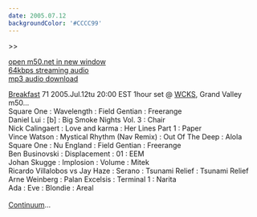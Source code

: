 ```yaml
---
date: 2005.07.12
backgroundColor: '#CCCC99'
---
```


\>>

[open m50.net in new window  
](http://m50.net/)[64kbps streaming audio](http://m50.net/streamed/2005.07.12\(64\).ra)  
[mp3 audio download](http://m50.net/streamed/2005.07.12\(64\).mp3)

[Breakfast](http://www.parttimesuckers.com/) 71 2005.Jul.12tu 20:00 EST 1hour set @ [WCKS](http://www.destroyer.net/), Grand Valley  
m50...  
Square One : Wavelength : Field Gentian : Freerange  
Daniel Lui : \[b\] : Big Smoke Nights Vol. 3 : Chair  
Nick Calingaert : Love and karma : Her Lines Part 1 : Paper  
Vince Watson : Mystical Rhythm (Nav Remix) : Out Of The Deep : Alola  
Square One : Nu England : Field Gentian : Freerange  
Ben Businovski : Displacement : 01 : EEM  
Johan Skugge : Implosion : Volume : Mitek  
Ricardo Villalobos vs Jay Haze : Serano : Tsunami Relief : Tsunami Relief  
Arne Weinberg : Palan Excelsis : Terminal 1 : Narita  
Ada : Eve : Blondie : Areal  
[  
Continuum](http://patrick.wcks.org/)...